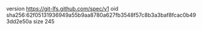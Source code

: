 version https://git-lfs.github.com/spec/v1
oid sha256:62f05131936949a55b9aa8780a627fb3548f57c8b3a3baf8fcac0b493dd2e50a
size 245
